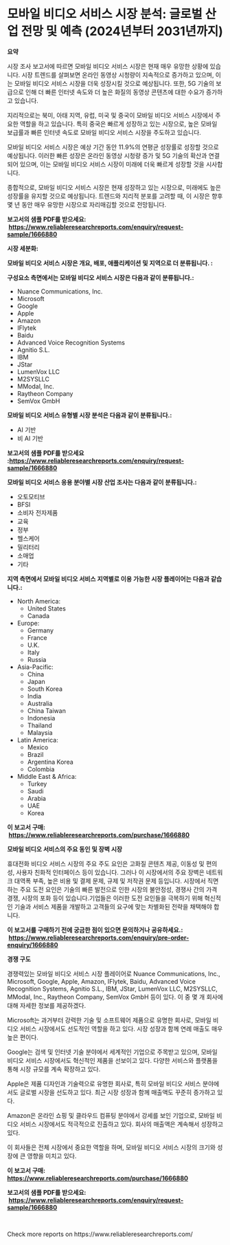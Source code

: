 <p><h1>모바일 비디오 서비스 시장 분석: 글로벌 산업 전망 및 예측 (2024년부터 2031년까지)</h1></p><p><strong>요약</strong></p>
<p><p>시장 조사 보고서에 따르면 모바일 비디오 서비스 시장은 현재 매우 유망한 상황에 있습니다. 시장 트렌드를 살펴보면 온라인 동영상 시청량이 지속적으로 증가하고 있으며, 이는 모바일 비디오 서비스 시장을 더욱 성장시킬 것으로 예상됩니다. 또한, 5G 기술의 보급으로 인해 더 빠른 인터넷 속도와 더 높은 화질의 동영상 콘텐츠에 대한 수요가 증가하고 있습니다.</p><p>지리적으로는 북미, 아태 지역, 유럽, 미국 및 중국이 모바일 비디오 서비스 시장에서 주요한 역할을 하고 있습니다. 특히 중국은 빠르게 성장하고 있는 시장으로, 높은 모바일 보급률과 빠른 인터넷 속도로 모바일 비디오 서비스 시장을 주도하고 있습니다.</p><p>모바일 비디오 서비스 시장은 예상 기간 동안 11.9%의 연평균 성장률로 성장할 것으로 예상됩니다. 이러한 빠른 성장은 온라인 동영상 시청량 증가 및 5G 기술의 확산과 연결되어 있으며, 이는 모바일 비디오 서비스 시장이 미래에 더욱 빠르게 성장할 것을 시사합니다.</p><p>종합적으로, 모바일 비디오 서비스 시장은 현재 성장하고 있는 시장으로, 미래에도 높은 성장률을 유지할 것으로 예상됩니다. 트렌드와 지리적 분포를 고려할 때, 이 시장은 향후 몇 년 동안 매우 유망한 시장으로 자리매김할 것으로 전망됩니다.</p></p>
<p><strong>보고서의 샘플 PDF를 받으세요: &nbsp;<a href="https://www.reliableresearchreports.com/enquiry/request-sample/1666880">https://www.reliableresearchreports.com/enquiry/request-sample/1666880</a></strong></p>
<p><strong>시장 세분화:</strong></p>
<p><strong> 모바일 비디오 서비스 시장은 개요, 배포, 애플리케이션 및 지역으로 더 분류됩니다. :</strong></p>
<p><strong>구성요소 측면에서는 모바일 비디오 서비스 시장은 다음과 같이 분류됩니다.:</strong></p>
<p><ul><li>Nuance Communications, Inc.</li><li>Microsoft</li><li>Google</li><li>Apple</li><li>Amazon</li><li>IFlytek</li><li>Baidu</li><li>Advanced Voice Recognition Systems</li><li>Agnitio S.L.</li><li>IBM</li><li>JStar</li><li>LumenVox LLC</li><li>M2SYSLLC</li><li>MModal, Inc.</li><li>Raytheon Company</li><li>SemVox GmbH</li></ul></p>
<p><strong> 모바일 비디오 서비스 유형별 시장 분석은 다음과 같이 분류됩니다.:</strong></p>
<p><ul><li>AI 기반</li><li>비 AI 기반</li></ul></p>
<p><strong>보고서의 샘플 PDF를 받으세요 :<a href="https://www.reliableresearchreports.com/enquiry/request-sample/1666880">https://www.reliableresearchreports.com/enquiry/request-sample/1666880</a></strong></p>
<p><strong> 모바일 비디오 서비스 응용 분야별 시장 산업 조사는 다음과 같이 분류됩니다.:</strong></p>
<p><ul><li>오토모티브</li><li>BFSI</li><li>소비자 전자제품</li><li>교육</li><li>정부</li><li>헬스케어</li><li>밀리터리</li><li>소매업</li><li>기타</li></ul></p>
<p><strong>지역 측면에서 모바일 비디오 서비스 지역별로 이용 가능한 시장 플레이어는 다음과 같습니다.:</strong></p>
<p><ul>
    <li>
        North America:
        <ul>
            <li>United States</li>
            <li>Canada</li>
        </ul>
    </li>
    <li>
        Europe:
        <ul>
            <li>Germany</li>
            <li>France</li>
            <li>U.K.</li>
            <li>Italy</li>
            <li>Russia</li>
        </ul>
    </li>
    <li>
        Asia-Pacific:
        <ul>
            <li>China</li>
            <li>Japan</li>
            <li>South Korea</li>
            <li>India</li>
            <li>Australia</li>
            <li>China Taiwan</li>
            <li>Indonesia</li>
            <li>Thailand</li>
            <li>Malaysia</li>
        </ul>
    </li>
    <li>
        Latin America:
        <ul>
            <li>Mexico</li>
            <li>Brazil</li>
            <li>Argentina Korea</li>
            <li>Colombia</li>
        </ul>
    </li>
    <li>
        Middle East & Africa:
        <ul>
            <li>Turkey</li>
            <li>Saudi</li>
            <li>Arabia</li>
            <li>UAE</li>
            <li>Korea</li>
        </ul>
    </li>
    </ul></p>
<p><strong>이 보고서 구매: &nbsp;<a href="https://www.reliableresearchreports.com/purchase/1666880">https://www.reliableresearchreports.com/purchase/1666880</a></strong></p>
<p><strong>모바일 비디오 서비스의 주요 동인 및 장벽 시장</strong></p>
<p><p>휴대전화 비디오 서비스 시장의 주요 주도 요인은 고화질 콘텐츠 제공, 이동성 및 편의성, 사용자 친화적 인터페이스 등이 있습니다. 그러나 이 시장에서의 주요 장벽은 네트워크 대역폭 부족, 높은 비용 및 결제 문제, 규제 및 저작권 문제 등입니다. 시장에서 직면하는 주요 도전 요인은 기술의 빠른 발전으로 인한 시장의 불안정성, 경쟁사 간의 가격 경쟁, 시장의 포화 등이 있습니다.기업들은 이러한 도전 요인들을 극복하기 위해 혁신적인 기술과 서비스 제품을 개발하고 고객들의 요구에 맞는 차별화된 전략을 채택해야 합니다.</p></p>
<p><strong>이 보고서를 구매하기 전에 궁금한 점이 있으면 문의하거나 공유하세요.: &nbsp;<a href="https://www.reliableresearchreports.com/enquiry/pre-order-enquiry/1666880">https://www.reliableresearchreports.com/enquiry/pre-order-enquiry/1666880</a></strong></p>
<p><strong>경쟁 구도</strong></p>
<p><p>경쟁력있는 모바일 비디오 서비스 시장 플레이어로 Nuance Communications, Inc., Microsoft, Google, Apple, Amazon, IFlytek, Baidu, Advanced Voice Recognition Systems, Agnitio S.L., IBM, JStar, LumenVox LLC, M2SYSLLC, MModal, Inc., Raytheon Company, SemVox GmbH 등이 있다. 이 중 몇 개 회사에 대해 자세한 정보를 제공하겠다.</p><p>Microsoft는 과거부터 강력한 기술 및 소프트웨어 제품으로 유명한 회사로, 모바일 비디오 서비스 시장에서도 선도적인 역할을 하고 있다. 시장 성장과 함께 연례 매출도 매우 높은 편이다.</p><p>Google는 검색 및 인터넷 기술 분야에서 세계적인 기업으로 주목받고 있으며, 모바일 비디오 서비스 시장에서도 혁신적인 제품을 선보이고 있다. 다양한 서비스와 플랫폼을 통해 시장 규모를 계속 확장하고 있다.</p><p>Apple은 제품 디자인과 기술력으로 유명한 회사로, 특히 모바일 비디오 서비스 분야에서도 글로벌 시장을 선도하고 있다. 최근 시장 성장과 함께 매출액도 꾸준히 증가하고 있다.</p><p>Amazon은 온라인 쇼핑 및 클라우드 컴퓨팅 분야에서 강세를 보인 기업으로, 모바일 비디오 서비스 시장에서도 적극적으로 진출하고 있다. 회사의 매출액은 계속해서 성장하고 있다.</p><p>이 회사들은 전체 시장에서 중요한 역할을 하며, 모바일 비디오 서비스 시장의 크기와 성장에 큰 영향을 미치고 있다.</p></p>
<p><strong>이 보고서 구매: &nbsp; <a href="https://www.reliableresearchreports.com/purchase/1666880">https://www.reliableresearchreports.com/purchase/1666880</a></strong></p>
<p><strong>보고서의 샘플 PDF를 받으세요: &nbsp;<a href="https://www.reliableresearchreports.com/enquiry/request-sample/1666880">https://www.reliableresearchreports.com/enquiry/request-sample/1666880</a></strong><strong></strong></p>
<p>&nbsp;</p>
<p>Check more reports on https://www.reliableresearchreports.com/</p>